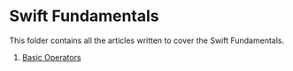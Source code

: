 # Swift Fundamentals
This folder contains all the articles written to cover the Swift Fundamentals.

1. [Basic Operators](https://medium.com/100-days-of-swift-and-swiftui/100-days-of-swift-fundamentals-basic-operators-986b5196321b)
